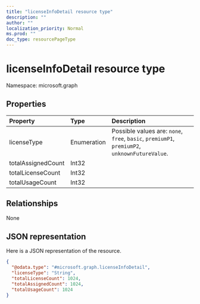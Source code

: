 ```yaml
---
title: "licenseInfoDetail resource type"
description: ""
author: ""
localization_priority: Normal
ms.prod: ""
doc_type: resourcePageType
---
```


# licenseInfoDetail resource type


Namespace: microsoft.graph



## Properties
|Property|Type|Description|
|:---|:---|:---|
|licenseType|Enumeration| Possible values are: `none`, `free`, `basic`, `premiumP1`, `premiumP2`, `unknownFutureValue`.|
|totalAssignedCount|Int32||
|totalLicenseCount|Int32||
|totalUsageCount|Int32||

## Relationships
None

## JSON representation
Here is a JSON representation of the resource.
<!-- {
  "blockType": "resource",
  "@odata.type": "microsoft.graph.licenseInfoDetail"
}
-->
``` json
{
  "@odata.type": "#microsoft.graph.licenseInfoDetail",
  "licenseType": "String",
  "totalLicenseCount": 1024,
  "totalAssignedCount": 1024,
  "totalUsageCount": 1024
}
```

